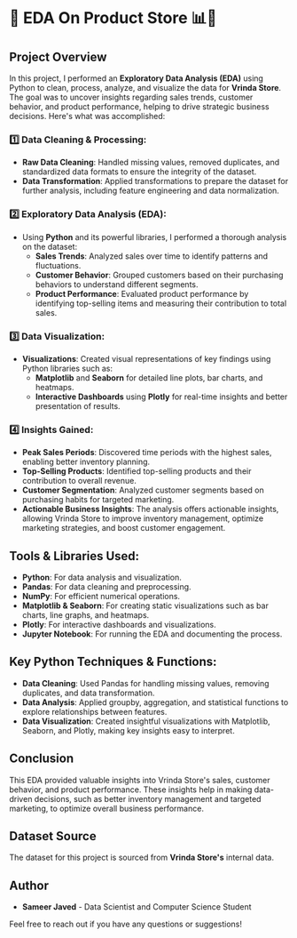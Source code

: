 # 🚀 EDA On Product Store 📊💼

## Project Overview

In this project, I performed an **Exploratory Data Analysis (EDA)** using Python to clean, process, analyze, and visualize the data for **Vrinda Store**. The goal was to uncover insights regarding sales trends, customer behavior, and product performance, helping to drive strategic business decisions. Here's what was accomplished:

### 1️⃣ Data Cleaning & Processing:
- **Raw Data Cleaning**: Handled missing values, removed duplicates, and standardized data formats to ensure the integrity of the dataset.
- **Data Transformation**: Applied transformations to prepare the dataset for further analysis, including feature engineering and data normalization.

### 2️⃣ Exploratory Data Analysis (EDA):
- Using **Python** and its powerful libraries, I performed a thorough analysis on the dataset:
  - **Sales Trends**: Analyzed sales over time to identify patterns and fluctuations.
  - **Customer Behavior**: Grouped customers based on their purchasing behaviors to understand different segments.
  - **Product Performance**: Evaluated product performance by identifying top-selling items and measuring their contribution to total sales.

### 3️⃣ Data Visualization:
- **Visualizations**: Created visual representations of key findings using Python libraries such as:
  - **Matplotlib** and **Seaborn** for detailed line plots, bar charts, and heatmaps.
  - **Interactive Dashboards** using **Plotly** for real-time insights and better presentation of results.
  
### 4️⃣ Insights Gained:
- **Peak Sales Periods**: Discovered time periods with the highest sales, enabling better inventory planning.
- **Top-Selling Products**: Identified top-selling products and their contribution to overall revenue.
- **Customer Segmentation**: Analyzed customer segments based on purchasing habits for targeted marketing.
- **Actionable Business Insights**: The analysis offers actionable insights, allowing Vrinda Store to improve inventory management, optimize marketing strategies, and boost customer engagement.

## Tools & Libraries Used:
- **Python**: For data analysis and visualization.
- **Pandas**: For data cleaning and preprocessing.
- **NumPy**: For efficient numerical operations.
- **Matplotlib & Seaborn**: For creating static visualizations such as bar charts, line graphs, and heatmaps.
- **Plotly**: For interactive dashboards and visualizations.
- **Jupyter Notebook**: For running the EDA and documenting the process.

## Key Python Techniques & Functions:
- **Data Cleaning**: Used Pandas for handling missing values, removing duplicates, and data transformation.
- **Data Analysis**: Applied groupby, aggregation, and statistical functions to explore relationships between features.
- **Data Visualization**: Created insightful visualizations with Matplotlib, Seaborn, and Plotly, making key insights easy to interpret.

## Conclusion
This EDA provided valuable insights into Vrinda Store's sales, customer behavior, and product performance. These insights help in making data-driven decisions, such as better inventory management and targeted marketing, to optimize overall business performance.

## Dataset Source
The dataset for this project is sourced from **Vrinda Store's** internal data.

## Author
- **Sameer Javed** - Data Scientist and Computer Science Student

Feel free to reach out if you have any questions or suggestions!
